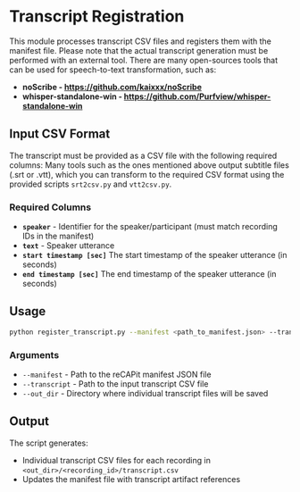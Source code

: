 # Transcript Registration

This module processes transcript CSV files and registers them with the manifest file.
Please note that the actual transcript generation must be performed with an external tool.
There are many open-sources tools that can be used for speech-to-text transformation, such as:

- **noScribe - https://github.com/kaixxx/noScribe** 
- **whisper-standalone-win - https://github.com/Purfview/whisper-standalone-win**

## Input CSV Format

The transcript must be provided as a CSV file with the following required columns:
Many tools such as the ones mentioned above output subtitle files (.srt or .vtt), which you can transform to the required CSV format using the provided scripts `srt2csv.py` and `vtt2csv.py`.

### Required Columns

- **`speaker`** - Identifier for the speaker/participant (must match recording IDs in the manifest)
- **`text`** - Speaker utterance 
- **`start timestamp [sec]`** The start timestamp of the speaker utterance (in seconds)
- **`end timestamp [sec]`** The end timestamp of the speaker utterance (in seconds)

## Usage

```bash
python register_transcript.py --manifest <path_to_manifest.json> --transcript <path_to_transcript.csv> --out_dir <output_directory>
```

### Arguments

- `--manifest` - Path to the reCAPit manifest JSON file
- `--transcript` - Path to the input transcript CSV file
- `--out_dir` - Directory where individual transcript files will be saved

## Output

The script generates:
- Individual transcript CSV files for each recording in `<out_dir>/<recording_id>/transcript.csv`
- Updates the manifest file with transcript artifact references
